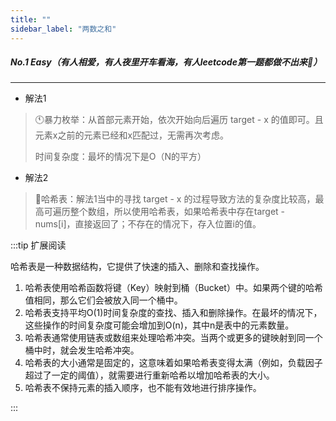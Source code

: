 ```yaml
---
title: ""
sidebar_label: "两数之和"
---
```

##### No.1 Easy（有人相爱，有人夜里开车看海，有人leetcode第一题都做不出来:rofl:）

***

- 解法1

> :clock11:暴力枚举：从首部元素开始，依次开始向后遍历 target - x 的值即可。且元素x之前的元素已经和x匹配过，无需再次考虑。
> 
> 时间复杂度：最坏的情况下是O（N的平方）

- 解法2

> :rocket:哈希表：解法1当中的寻找 target - x 的过程导致方法的复杂度比较高，最高可遍历整个数组，所以使用哈希表，如果哈希表中存在target - nums[i]，直接返回了；不存在的情况下，存入位置i的值。

:::tip 扩展阅读

哈希表是一种数据结构，它提供了快速的插入、删除和查找操作。

1. 哈希表使用哈希函数将键（Key）映射到桶（Bucket）中。如果两个键的哈希值相同，那么它们会被放入同一个桶中。
2. 哈希表支持平均O(1)时间复杂度的查找、插入和删除操作。在最坏的情况下，这些操作的时间复杂度可能会增加到O(n)，其中n是表中的元素数量。
3. 哈希表通常使用链表或数组来处理哈希冲突。当两个或更多的键映射到同一个桶中时，就会发生哈希冲突。
4. 哈希表的大小通常是固定的，这意味着如果哈希表变得太满（例如，负载因子超过了一定的阈值），就需要进行重新哈希以增加哈希表的大小。
5. 哈希表不保持元素的插入顺序，也不能有效地进行排序操作。

:::
